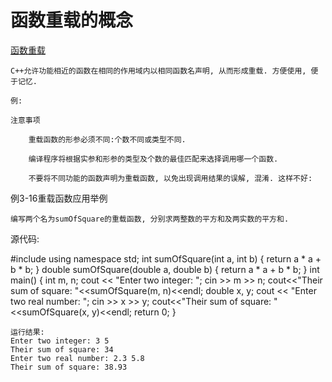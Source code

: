 # 函数重载的概念

[函数重载](https://www.xuetangx.com/learn/THU08091000247/THU08091000247/10322314/video/17397882)

    C++允许功能相近的函数在相同的作用域内以相同函数名声明, 从而形成重载. 方便使用, 便于记忆.

    例:

    注意事项

        重载函数的形参必须不同:个数不同或类型不同.

        编译程序将根据实参和形参的类型及个数的最佳匹配来选择调用哪一个函数.

        不要将不同功能的函数声明为重载函数, 以免出现调用结果的误解, 混淆. 这样不好:

例3-16重载函数应用举例

    编写两个名为sumOfSquare的重载函数, 分别求两整数的平方和及两实数的平方和.

源代码:

#include <iostream>
using namespace std;
int sumOfSquare(int a, int b) {
    return a * a + b * b;
}
double sumOfSquare(double a, double b) {
    return a * a + b * b;
}
int main() {
    int m, n;
    cout << "Enter two integer: ";
    cin >> m >> n;
    cout<<"Their sum of square: "<<sumOfSquare(m, n)<<endl;
    double x, y;
    cout << "Enter two real number: ";
    cin >> x >> y;
    cout<<"Their sum of square: "<<sumOfSquare(x, y)<<endl;
    return 0;
}

    运行结果:
    Enter two integer: 3 5
    Their sum of square: 34
    Enter two real number: 2.3 5.8
    Their sum of square: 38.93
    